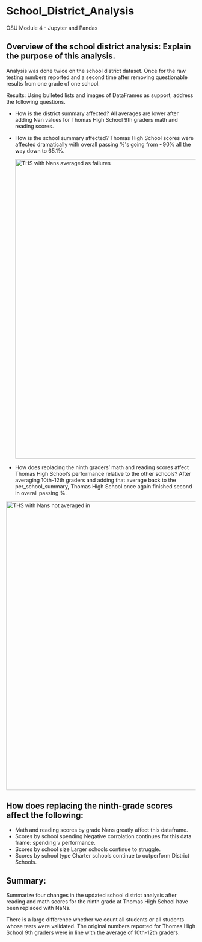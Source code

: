 # School_District_Analysis
OSU Module 4 - Jupyter and Pandas


## Overview of the school district analysis: Explain the purpose of this analysis.

Analysis was done twice on the school district dataset.  Once for the raw testing numbers reported and a second time after removing questionable results from one grade of one school.

Results: Using bulleted lists and images of DataFrames as support, address the following questions.

- How is the district summary affected?
  All averages are lower after adding Nan values for Thomas High School 9th graders math and reading scores.
- How is the school summary affected?
  Thomas High School scores were affected dramatically with overall passing %'s going from ~90% all the way down to 65.1%.
  
  <img width="795" alt="THS with Nans averaged as failures" src="https://user-images.githubusercontent.com/46324081/146704552-548d1b95-d999-41cf-bb5c-0d5b4146339f.PNG">
  
  
- How does replacing the ninth graders’ math and reading scores affect Thomas High School’s performance relative to the other schools?
  After averaging 10th-12th graders and adding that average back to the per_school_summary, Thomas High School once again finished second in overall passing %.
  
<img width="766" alt="THS with Nans not averaged in" src="https://user-images.githubusercontent.com/46324081/146704808-7bd14772-c5a8-4033-9b8f-a45267fa2c9d.PNG">


## How does replacing the ninth-grade scores affect the following:

- Math and reading scores by grade
  Nans greatly affect this dataframe.
- Scores by school spending
  Negative corrolation continues for this data frame: spending v performance.
- Scores by school size
  Larger schools continue to struggle.
- Scores by school type
  Charter schools continue to outperform District Schools.

## Summary: 

Summarize four changes in the updated school district analysis after reading and math scores for the ninth grade at Thomas High School have been replaced with NaNs.

There is a large difference whether we count all students or all students whose tests were validated.  The original numbers reported for Thomas High School 9th graders were in line with the average of 10th-12th graders.
